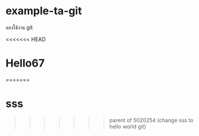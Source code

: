 # example-ta-git
ลองใช้งาน git

<<<<<<< HEAD
# Hello67
=======
# sss
>>>>>>> parent of 5020254 (change sss to hello world git)
